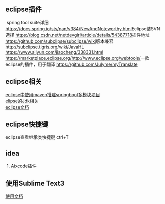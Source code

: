 ​			    

## eclipse插件

​	    spring tool suite详细 https://docs.spring.io/sts/nan/v384/NewAndNoteworthy.html
​		Eclipse装SVN选择 https://blog.csdn.net/netdevgirl/article/details/54387718
​		插件地址 https://github.com/subclipse/subclipse/wiki
​		版本兼容
​			   http://subclipse.tigris.org/wiki/JavaHL
​			   https://www.aliyun.com/jiaocheng/338331.html
​			   https://marketplace.eclipse.org/
​			   http://www.eclipse.org/webtools/
​	  	一款eclipse的插件，用于翻译 https://github.com/Julyme/myTranslate

## eclipse相关

[eclipse中使用maven搭建springboot多模块项目](https://blog.csdn.net/u012343297/article/details/79883870)  
[elipse的Jdk相关](https://www.linuxidc.com/Linux/2016-10/136276.htm)  
[eclipse文档](https://help.eclipse.org/2018-12/index.jsp)  

## eclipse快捷键  

eclipse查看继承类快捷键 ctrl+T		

## idea

​		1. Aixcode插件  

## 使用Sublime Text3  

[使用文档](https://www.jianshu.com/p/3cb5c6f2421c)  